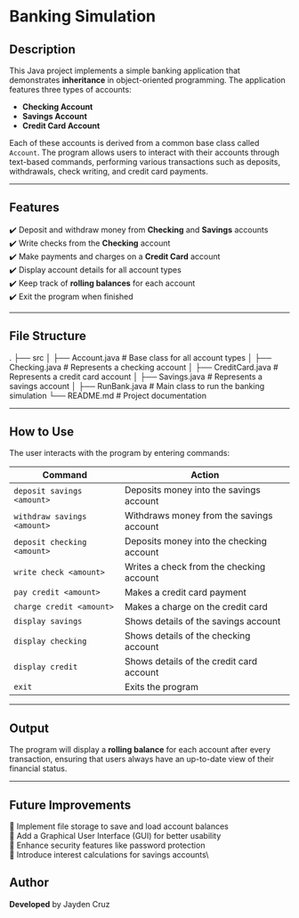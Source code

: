 # Banking Simulation

## Description
This Java project implements a simple banking application that demonstrates **inheritance** in object-oriented programming. The application features three types of accounts:

- **Checking Account**
- **Savings Account**
- **Credit Card Account**

Each of these accounts is derived from a common base class called `Account`. The program allows users to interact with their accounts through text-based commands, performing various transactions such as deposits, withdrawals, check writing, and credit card payments.

---

## Features
✔️ Deposit and withdraw money from **Checking** and **Savings** accounts  
✔️ Write checks from the **Checking** account  
✔️ Make payments and charges on a **Credit Card** account  
✔️ Display account details for all account types  
✔️ Keep track of **rolling balances** for each account  
✔️ Exit the program when finished  

---

## File Structure
.
├── src
│   ├── Account.java       # Base class for all account types
│   ├── Checking.java      # Represents a checking account
│   ├── CreditCard.java    # Represents a credit card account
│   ├── Savings.java       # Represents a savings account
│   ├── RunBank.java       # Main class to run the banking simulation
└── README.md             # Project documentation

---

## How to Use
The user interacts with the program by entering commands:

| **Command**                                      | **Action** |
|--------------------------------------------------|-----------|
| `deposit savings <amount>`                      | Deposits money into the savings account |
| `withdraw savings <amount>`                     | Withdraws money from the savings account |
| `deposit checking <amount>`                     | Deposits money into the checking account |
| `write check <amount>`                          | Writes a check from the checking account |
| `pay credit <amount>`                           | Makes a credit card payment |
| `charge credit <amount>`                        | Makes a charge on the credit card |
| `display savings`                                | Shows details of the savings account |
| `display checking`                               | Shows details of the checking account |
| `display credit`                                 | Shows details of the credit card account |
| `exit`                                          | Exits the program |

---

## Output
The program will display a **rolling balance** for each account after every transaction, ensuring that users always have an up-to-date view of their financial status.

---

## Future Improvements
🔹 Implement file storage to save and load account balances\
🔹 Add a Graphical User Interface (GUI) for better usability\
🔹 Enhance security features like password protection\
🔹 Introduce interest calculations for savings accounts\

## Author
**Developed** by Jayden Cruz
